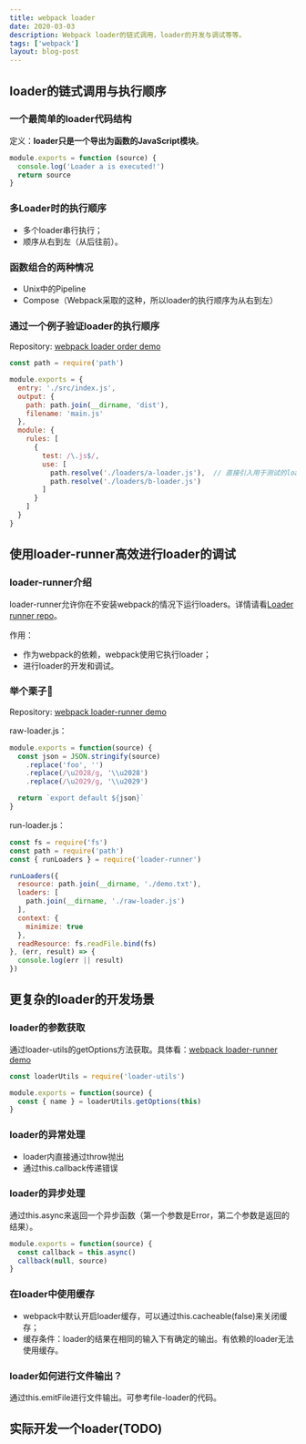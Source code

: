 ```yaml
---
title: webpack loader
date: 2020-03-03
description: Webpack loader的链式调用，loader的开发与调试等等。
tags: ['webpack']
layout: blog-post
---
```


## loader的链式调用与执行顺序

### 一个最简单的loader代码结构
定义：**loader只是一个导出为函数的JavaScript模块**。
```javascript
module.exports = function (source) {
  console.log('Loader a is executed!')
  return source
}
```

### 多Loader时的执行顺序
- 多个loader串行执行；
- 顺序从右到左（从后往前）。

### 函数组合的两种情况
- Unix中的Pipeline
- Compose（Webpack采取的这种，所以loader的执行顺序为从右到左）

### 通过一个例子验证loader的执行顺序
Repository: [webpack loader order demo](https://github.com/uniquemo/mo-demos/blob/master/webpack-demos/loader-order/package.json)
```javascript
const path = require('path')

module.exports = {
  entry: './src/index.js',
  output: {
    path: path.join(__dirname, 'dist'),
    filename: 'main.js'
  },
  module: {
    rules: [
      {
        test: /\.js$/,
        use: [
          path.resolve('./loaders/a-loader.js'),  // 直接引入用于测试的loader
          path.resolve('./loaders/b-loader.js')
        ]
      }
    ]
  }
}
```


## 使用loader-runner高效进行loader的调试

### loader-runner介绍
loader-runner允许你在不安装webpack的情况下运行loaders。详情请看[Loader runner repo](https://github.com/webpack/loader-runner)。

作用：
- 作为webpack的依赖，webpack使用它执行loader；
- 进行loader的开发和调试。

### 举个栗子🌰
Repository: [webpack loader-runner demo](https://github.com/uniquemo/mo-demos/blob/master/webpack-demos/raw-loader/package.json)

raw-loader.js：
```javascript
module.exports = function(source) {
  const json = JSON.stringify(source)
    .replace('foo', '')
    .replace(/\u2028/g, '\\u2028')
    .replace(/\u2029/g, '\\u2029')

  return `export default ${json}`
}
```

run-loader.js：
```javascript
const fs = require('fs')
const path = require('path')
const { runLoaders } = require('loader-runner')

runLoaders({
  resource: path.join(__dirname, './demo.txt'),
  loaders: [
    path.join(__dirname, './raw-loader.js')
  ],
  context: {
    minimize: true
  },
  readResource: fs.readFile.bind(fs)
}, (err, result) => {
  console.log(err || result)
})
```


## 更复杂的loader的开发场景

### loader的参数获取
通过loader-utils的getOptions方法获取。具体看：[webpack loader-runner demo](https://github.com/uniquemo/mo-demos/blob/master/webpack-demos/raw-loader/package.json)
```javascript
const loaderUtils = require('loader-utils')

module.exports = function(source) {
  const { name } = loaderUtils.getOptions(this)
}
```

### loader的异常处理
- loader内直接通过throw抛出
- 通过this.callback传递错误

### loader的异步处理
通过this.async来返回一个异步函数（第一个参数是Error，第二个参数是返回的结果）。
```javascript
module.exports = function(source) {
  const callback = this.async()
  callback(null, source)
}
```

### 在loader中使用缓存
- webpack中默认开启loader缓存，可以通过this.cacheable(false)来关闭缓存；
- 缓存条件：loader的结果在相同的输入下有确定的输出。有依赖的loader无法使用缓存。

### loader如何进行文件输出？
通过this.emitFile进行文件输出。可参考file-loader的代码。


## 实际开发一个loader(TODO)
